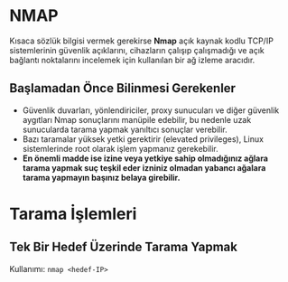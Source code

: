 # NMAP

Kısaca sözlük bilgisi vermek gerekirse **Nmap** açık kaynak kodlu TCP/IP sistemlerinin güvenlik açıklarını, cihazların çalışıp çalışmadığı ve açık bağlantı noktalarını incelemek için kullanılan bir ağ izleme aracıdır.

## Başlamadan Önce Bilinmesi Gerekenler

* Güvenlik duvarları, yönlendiriciler, proxy sunucuları ve diğer güvenlik aygıtları Nmap sonuçlarını manüpile edebilir, bu nedenle uzak sunucularda tarama yapmak yanıltıcı sonuçlar verebilir.
* Bazı taramalar yüksek yetki gerektirir (elevated privileges), Linux sistemlerinde root olarak işlem yapmanız gerekebilir.
* **En önemli madde ise izine veya yetkiye sahip olmadığınız ağlara tarama yapmak suç teşkil eder izniniz olmadan yabancı ağalara tarama yapmayın başınız belaya girebilir.**

# Tarama İşlemleri

## Tek Bir Hedef Üzerinde Tarama Yapmak

Kullanımı: `nmap <hedef-IP>`


